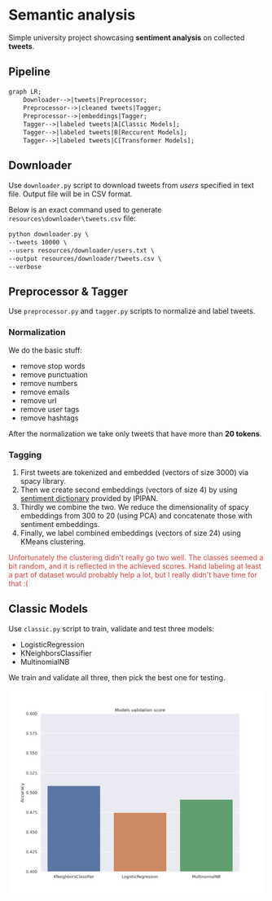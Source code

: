 # Semantic analysis
Simple university project showcasing **sentiment analysis** on collected **tweets**.


## Pipeline

```mermaid
graph LR;
    Downloader-->|tweets|Preprocessor;
    Preprocessor-->|cleaned tweets|Tagger;
    Preprocessor-->|embeddings|Tagger;
    Tagger-->|labeled tweets|A[Classic Models];
    Tagger-->|labeled tweets|B[Reccurent Models];
    Tagger-->|labeled tweets|C[Transformer Models];
```


## Downloader

Use `downloader.py` script to download tweets from *users* specified in text file. Output file will be in CSV format.

Below is an exact command used to generate `resources\downloader\tweets.csv` file:

```shell
python downloader.py \
--tweets 10000 \
--users resources/downloader/users.txt \
--output resources/downloader/tweets.csv \
--verbose
```

## Preprocessor & Tagger

Use `preprocessor.py` and `tagger.py` scripts to normalize and label tweets. 

### Normalization
We do the basic stuff:
- remove stop words
- remove punctuation
- remove numbers
- remove emails
- remove url
- remove user tags
- remove hashtags

After the normalization we take only tweets that have more than **20 tokens**.

### Tagging

1. First tweets are tokenized and embedded (vectors of size 3000) via spacy library.
2. Then we create second embeddings (vectors of size 4) by using [sentiment dictionary](http://zil.ipipan.waw.pl/SlownikWydzwieku) provided by IPIPAN. 
3. Thirdly we combine the two. We reduce the dimensionality of spacy embeddings from 300 to 20 (using PCA) and concatenate those with sentiment embeddings.
4. Finally, we label combined embeddings (vectors of size 24) using KMeans clustering.

<span style="color:#d24343">
Unfortunately the clustering didn't really go two well. The classes seemed a bit random, and it is reflected in the achieved scores. 
Hand labeling at least a part of dataset would probably help a lot, but I really didn't have time for that :( 
</span>

## Classic Models

Use `classic.py` script to train, validate and test three models:
- LogisticRegression
- KNeighborsClassifier
- MultinomialNB

We train and validate all three, then pick the best one for testing.

<img src="./resources/classic/validation.png" alt="validation">
